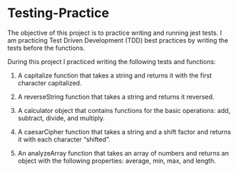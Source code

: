 # Testing-Practice

The objective of this project is to practice writing and running jest tests. I am practicing Test Driven Development (TDD) best practices by writing the tests before the functions.

During this project I practiced writing the following tests and functions:

1. A capitalize function that takes a string and returns it with the first character capitalized.

2. A reverseString function that takes a string and returns it reversed.

3. A calculator object that contains functions for the basic operations: add, subtract, divide, and multiply.

4. A caesarCipher function that takes a string and a shift factor and returns it with each character “shifted”.

5. An analyzeArray function that takes an array of numbers and returns an object with the following properties: average, min, max, and length.
